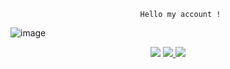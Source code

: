                                  Hello my account ! 


![image](https://github.com/wnetworkk/wnetworkk/assets/121850416/903e47ce-dbbf-4756-88f4-f8158bf74163)


<p align="center">
    <a href="https://discordapp.com/users/1086612994999459941" target"blank_"><img src="https://img.shields.io/badge/Discord-111111?style=for-the-badge&logo=discord&logoColor=white" target="_blank"></a>
    <a href="https://www.youtube.com/channel/UCXizAXVGbkAuu2b3mNmaW9A" target"blank_"><img src="https://img.shields.io/badge/YouTube-111111?style=for-the-badge&logo=youtube&logoColor=white" target="_blank">
    <a href="https://github.com/wnetworkk" target"blank_"><img src="https://img.shields.io/badge/GitHub%20-111111.svg?&style=for-the-badge&logo=github&logoColor=white"></a>
</p>

